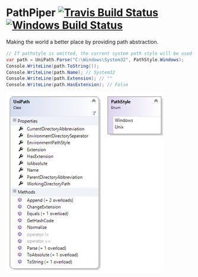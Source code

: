 # PathPiper [![Travis Build Status](https://travis-ci.org/4lab/PathPiper.svg?branch=master)](https://travis-ci.org/4lab/PathPiper) [![Windows Build Status](https://ci.appveyor.com/api/projects/status/vidyxi9wilkbqhqh?svg=true)](https://ci.appveyor.com/project/nikeee/pathpiper)
Making the world a better place by providing path abstraction.

```C#
// If pathstyle is omitted, the current system path style will be used
var path = UniPath.Parse("C:\Windows\System32", PathStyle.Windows);
Console.WriteLine(path.ToString());
Console.WriteLine(path.Name); // System32
Console.WriteLine(path.Extension); // ""
Console.WriteLine(path.HasExtension); // False
```

![Class Diagram](docs/PathPiper.png)
